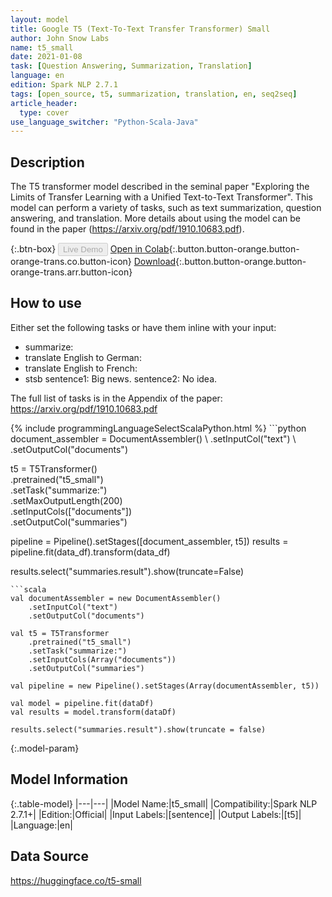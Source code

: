 ```yaml
---
layout: model
title: Google T5 (Text-To-Text Transfer Transformer) Small
author: John Snow Labs
name: t5_small
date: 2021-01-08
task: [Question Answering, Summarization, Translation]
language: en
edition: Spark NLP 2.7.1
tags: [open_source, t5, summarization, translation, en, seq2seq]
article_header:
  type: cover
use_language_switcher: "Python-Scala-Java"
---
```


## Description

The T5 transformer model described in the seminal paper "Exploring the Limits of Transfer Learning with a Unified Text-to-Text Transformer". This model can perform a variety of tasks, such as text summarization, question answering, and translation. More details about using the model can be found in the paper (https://arxiv.org/pdf/1910.10683.pdf).

{:.btn-box}
<button class="button button-orange" disabled>Live Demo</button>
[Open in Colab](https://github.com/JohnSnowLabs/spark-nlp-workshop/blob/master/tutorials/streamlit_notebooks/T5TRANSFORMER.ipynb){:.button.button-orange.button-orange-trans.co.button-icon}
[Download](https://s3.amazonaws.com/auxdata.johnsnowlabs.com/public/models/t5_small_en_2.7.1_2.4_1610133219885.zip){:.button.button-orange.button-orange-trans.arr.button-icon}

## How to use

Either set the following tasks or have them inline with your input:

- summarize:
- translate English to German:
- translate English to French:
- stsb sentence1: Big news. sentence2: No idea.

The full list of tasks is in the Appendix of the paper: https://arxiv.org/pdf/1910.10683.pdf

<div class="tabs-box" markdown="1">
{% include programmingLanguageSelectScalaPython.html %}
```python
document_assembler = DocumentAssembler() \
    .setInputCol("text") \
    .setOutputCol("documents")

t5 = T5Transformer() \
    .pretrained("t5_small") \
    .setTask("summarize:")\
    .setMaxOutputLength(200)\
    .setInputCols(["documents"]) \
    .setOutputCol("summaries")

pipeline = Pipeline().setStages([document_assembler, t5])
results = pipeline.fit(data_df).transform(data_df)

results.select("summaries.result").show(truncate=False)
```
```scala
val documentAssembler = new DocumentAssembler()
    .setInputCol("text")
    .setOutputCol("documents")

val t5 = T5Transformer
    .pretrained("t5_small")
    .setTask("summarize:")
    .setInputCols(Array("documents"))
    .setOutputCol("summaries")

val pipeline = new Pipeline().setStages(Array(documentAssembler, t5))

val model = pipeline.fit(dataDf)
val results = model.transform(dataDf)

results.select("summaries.result").show(truncate = false)
```
</div>

{:.model-param}
## Model Information

{:.table-model}
|---|---|
|Model Name:|t5_small|
|Compatibility:|Spark NLP 2.7.1+|
|Edition:|Official|
|Input Labels:|[sentence]|
|Output Labels:|[t5]|
|Language:|en|

## Data Source

https://huggingface.co/t5-small